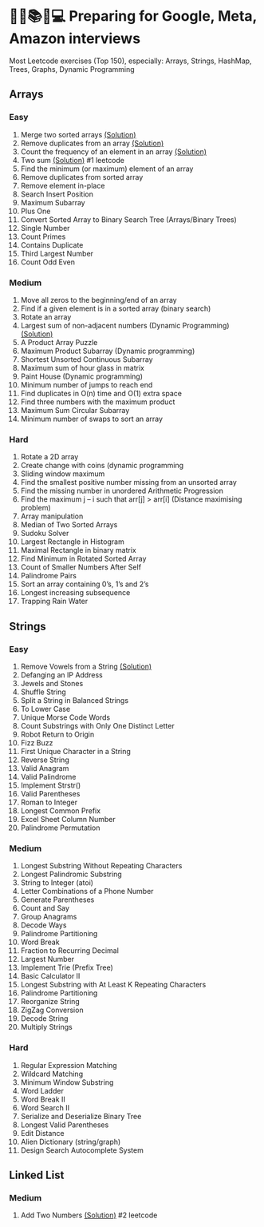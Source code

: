 # 👨‍🎓📚💪💻 Preparing for Google, Meta, Amazon interviews
Most Leetcode exercises (Top 150), especially: Arrays, Strings, HashMap, Trees, Graphs, Dynamic Programming

## Arrays
### Easy
1. Merge two sorted arrays [(Solution)](arrays/MergeTwoSortedArrays)
2. Remove duplicates from an array [(Solution)](arrays/RemoveDuplicatesFromAnArray)
3. Count the frequency of an element in an array [(Solution)](arrays/CountTheFrequencyOfAnElementInAnArray/)
4. Two sum [(Solution)](arrays/TwoSum/) #1 leetcode
5. Find the minimum (or maximum) element of an array
6. Remove duplicates from sorted array
7. Remove element in-place
8. Search Insert Position
9. Maximum Subarray
10. Plus One
11. Convert Sorted Array to Binary Search Tree (Arrays/Binary Trees)
12. Single Number
13. Count Primes
14. Contains Duplicate
15. Third Largest Number
16. Count Odd Even
    
### Medium
1. Move all zeros to the beginning/end of an array
2. Find if a given element is in a sorted array (binary search)
3. Rotate an array
4. Largest sum of non-adjacent numbers (Dynamic Programming) [(Solution)](arrays/LargestSumOfNon-adjacentNumbers/)
5. A Product Array Puzzle
6. Maximum Product Subarray (Dynamic programming)
7. Shortest Unsorted Continuous Subarray
8. Maximum sum of hour glass in matrix
9. Paint House (Dynamic programming)
10. Minimum number of jumps to reach end
11. Find duplicates in O(n) time and O(1) extra space
12. Find three numbers with the maximum product
13. Maximum Sum Circular Subarray
14. Minimum number of swaps to sort an array

### Hard
1. Rotate a 2D array
2. Create change with coins (dynamic programming
3. Sliding window maximum
4. Find the smallest positive number missing from an unsorted array
5. Find the missing number in unordered Arithmetic Progression
6. Find the maximum j – i such that arr[j] > arr[i] (Distance maximising problem)
7. Array manipulation
8. Median of Two Sorted Arrays
9. Sudoku Solver
10. Largest Rectangle in Histogram
11. Maximal Rectangle in binary matrix
12. Find Minimum in Rotated Sorted Array
13. Count of Smaller Numbers After Self
14. Palindrome Pairs
15. Sort an array containing 0’s, 1’s and 2’s
16. Longest increasing subsequence
17. Trapping Rain Water

## Strings
### Easy
1. Remove Vowels from a String [(Solution)](strings/RemoveVowelsFromAString)
2. Defanging an IP Address
3. Jewels and Stones
4. Shuffle String
5. Split a String in Balanced Strings
6. To Lower Case
7. Unique Morse Code Words
8. Count Substrings with Only One Distinct Letter
9. Robot Return to Origin
10. Fizz Buzz
11. First Unique Character in a String
12. Reverse String
13. Valid Anagram
14. Valid Palindrome
15. Implement Strstr()
16. Valid Parentheses
17. Roman to Integer
18. Longest Common Prefix
19. Excel Sheet Column Number
20. Palindrome Permutation
    
### Medium
1. Longest Substring Without Repeating Characters
2. Longest Palindromic Substring
3. String to Integer (atoi)
4. Letter Combinations of a Phone Number
5. Generate Parentheses
6. Count and Say
7. Group Anagrams
8. Decode Ways
9. Palindrome Partitioning
10. Word Break
11. Fraction to Recurring Decimal
12. Largest Number
13. Implement Trie (Prefix Tree)
14. Basic Calculator II
15. Longest Substring with At Least K Repeating Characters
16. Palindrome Partitioning
17. Reorganize String
18. ZigZag Conversion
19. Decode String
20. Multiply Strings

### Hard
1. Regular Expression Matching
2. Wildcard Matching
3. Minimum Window Substring
4. Word Ladder
5. Word Break II
6. Word Search II
7. Serialize and Deserialize Binary Tree
8. Longest Valid Parentheses
9. Edit Distance
10. Alien Dictionary (string/graph)
11. Design Search Autocomplete System


## Linked List
### Medium
1. Add Two Numbers [(Solution)](linked-list/addTwoNumbers) #2 leetcode
